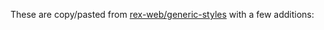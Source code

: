 These are copy/pasted from [rex-web/generic-styles](https://github.com/openstax/rex-web/tree/5f5fb6901efdda3de9bb0e95af4b8817ece5f550/generic-styles) with a few additions:
